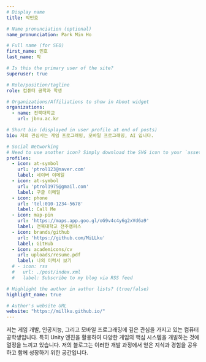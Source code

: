 ```yaml
---
# Display name
title: 박민호

# Name pronunciation (optional)
name_pronunciation: Park Min Ho

# Full name (for SEO)
first_name: 민호
last_name: 박

# Is this the primary user of the site?
superuser: true

# Role/position/tagline
role: 컴퓨터 공학과 학생

# Organizations/Affiliations to show in About widget
organizations:
  - name: 전북대학교
    url: jbnu.ac.kr

# Short bio (displayed in user profile at end of posts)
bio: 저의 관심사는 게임 프로그래밍, 모바일 프로그래밍, AI 입니다.

# Social Networking
# Need to use another icon? Simply download the SVG icon to your `assets/media/icons/` folder.
profiles:
  - icon: at-symbol
    url: 'ptrol123@naver.com'
    label: 네이버 이메일
  - icon: at-symbol
    url: 'ptrol1975@gmail.com'
    label: 구글 이메일
  - icon: phone
    url: 'tel:010-1234-5678'
    label: Call Me
  - icon: map-pin
    url: 'https://maps.app.goo.gl/oG9v4c4y6g2xVd6a9'
    label: 전북대학교 전주캠퍼스
  - icon: brands/github
    url: 'https://github.com/MiLLku' 
    label: GitHub
  - icon: academicons/cv
    url: uploads/resume.pdf
    label: 나의 이력서 보기
  # - icon: rss
  #   url: ./post/index.xml
  #   label: Subscribe to my blog via RSS feed

# Highlight the author in author lists? (true/false)
highlight_name: true

# Author's website URL
website: "https://millku.github.io/"
---
```

저는 게임 개발, 인공지능, 그리고 모바일 프로그래밍에 깊은 관심을 가지고 있는 컴퓨터 공학생입니다. 특히 Unity 엔진을 활용하여 다양한 게임의 핵심 시스템을 개발하는 것에 열정을 느끼고 있습니다. 저의 블로그는 이러한 개발 과정에서 얻은 지식과 경험을 공유하고 함께 성장하기 위한 공간입니다.
